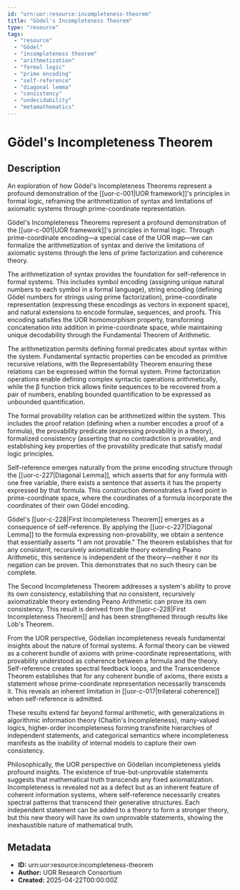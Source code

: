 ```yaml
---
id: "urn:uor:resource:incompleteness-theorem"
title: "Gödel's Incompleteness Theorem"
type: "resource"
tags:
  - "resource"
  - "Gödel"
  - "incompleteness theorem"
  - "arithmetization"
  - "formal logic"
  - "prime encoding"
  - "self-reference"
  - "diagonal lemma"
  - "consistency"
  - "undecidability"
  - "metamathematics"
---
```


# Gödel's Incompleteness Theorem

## Description

An exploration of how Gödel's Incompleteness Theorems represent a profound demonstration of the [[uor-c-001|UOR framework]]'s principles in formal logic, reframing the arithmetization of syntax and limitations of axiomatic systems through prime-coordinate representation.

Gödel's Incompleteness Theorems represent a profound demonstration of the [[uor-c-001|UOR framework]]'s principles in formal logic. Through prime-coordinate encoding—a special case of the UOR map—we can formalize the arithmetization of syntax and derive the limitations of axiomatic systems through the lens of prime factorization and coherence theory.

The arithmetization of syntax provides the foundation for self-reference in formal systems. This includes symbol encoding (assigning unique natural numbers to each symbol in a formal language), string encoding (defining Gödel numbers for strings using prime factorization), prime-coordinate representation (expressing these encodings as vectors in exponent space), and natural extensions to encode formulae, sequences, and proofs. This encoding satisfies the UOR homomorphism property, transforming concatenation into addition in prime-coordinate space, while maintaining unique decodability through the Fundamental Theorem of Arithmetic.

The arithmetization permits defining formal predicates about syntax within the system. Fundamental syntactic properties can be encoded as primitive recursive relations, with the Representability Theorem ensuring these relations can be expressed within the formal system. Prime factorization operations enable defining complex syntactic operations arithmetically, while the β function trick allows finite sequences to be recovered from a pair of numbers, enabling bounded quantification to be expressed as unbounded quantification.

The formal provability relation can be arithmetized within the system. This includes the proof relation (defining when a number encodes a proof of a formula), the provability predicate (expressing provability in a theory), formalized consistency (asserting that no contradiction is provable), and establishing key properties of the provability predicate that satisfy modal logic principles.

Self-reference emerges naturally from the prime encoding structure through the [[uor-c-227|Diagonal Lemma]], which asserts that for any formula with one free variable, there exists a sentence that asserts it has the property expressed by that formula. This construction demonstrates a fixed point in prime-coordinate space, where the coordinates of a formula incorporate the coordinates of their own Gödel encoding.

Gödel's [[uor-c-228|First Incompleteness Theorem]] emerges as a consequence of self-reference. By applying the [[uor-c-227|Diagonal Lemma]] to the formula expressing non-provability, we obtain a sentence that essentially asserts "I am not provable." The theorem establishes that for any consistent, recursively axiomatizable theory extending Peano Arithmetic, this sentence is independent of the theory—neither it nor its negation can be proven. This demonstrates that no such theory can be complete.

The Second Incompleteness Theorem addresses a system's ability to prove its own consistency, establishing that no consistent, recursively axiomatizable theory extending Peano Arithmetic can prove its own consistency. This result is derived from the [[uor-c-228|First Incompleteness Theorem]] and has been strengthened through results like Löb's Theorem.

From the UOR perspective, Gödelian incompleteness reveals fundamental insights about the nature of formal systems. A formal theory can be viewed as a coherent bundle of axioms with prime-coordinate representations, with provability understood as coherence between a formula and the theory. Self-reference creates spectral feedback loops, and the Transcendence Theorem establishes that for any coherent bundle of axioms, there exists a statement whose prime-coordinate representation necessarily transcends it. This reveals an inherent limitation in [[uor-c-017|trilateral coherence]] when self-reference is admitted.

These results extend far beyond formal arithmetic, with generalizations in algorithmic information theory (Chaitin's Incompleteness), many-valued logics, higher-order incompleteness forming transfinite hierarchies of independent statements, and categorical semantics where incompleteness manifests as the inability of internal models to capture their own consistency.

Philosophically, the UOR perspective on Gödelian incompleteness yields profound insights. The existence of true-but-unprovable statements suggests that mathematical truth transcends any fixed axiomatization. Incompleteness is revealed not as a defect but as an inherent feature of coherent information systems, where self-reference necessarily creates spectral patterns that transcend their generative structures. Each independent statement can be added to a theory to form a stronger theory, but this new theory will have its own unprovable statements, showing the inexhaustible nature of mathematical truth.

## Metadata

- **ID:** urn:uor:resource:incompleteness-theorem
- **Author:** UOR Research Consortium
- **Created:** 2025-04-22T00:00:00Z
